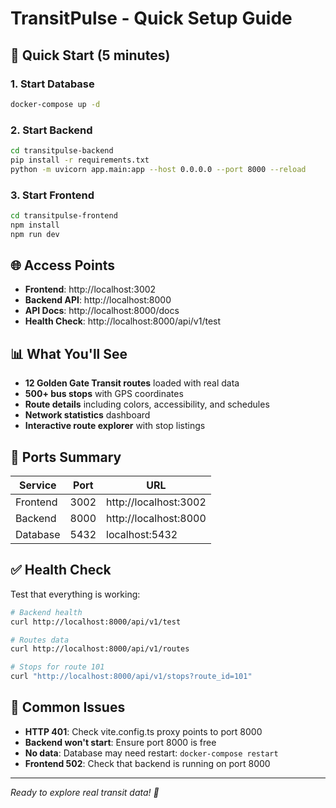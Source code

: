 # TransitPulse - Quick Setup Guide

## 🚀 Quick Start (5 minutes)

### 1. Start Database
```bash
docker-compose up -d
```

### 2. Start Backend
```bash
cd transitpulse-backend
pip install -r requirements.txt
python -m uvicorn app.main:app --host 0.0.0.0 --port 8000 --reload
```

### 3. Start Frontend  
```bash
cd transitpulse-frontend
npm install
npm run dev
```

## 🌐 Access Points

- **Frontend**: http://localhost:3002
- **Backend API**: http://localhost:8000
- **API Docs**: http://localhost:8000/docs
- **Health Check**: http://localhost:8000/api/v1/test

## 📊 What You'll See

- **12 Golden Gate Transit routes** loaded with real data
- **500+ bus stops** with GPS coordinates  
- **Route details** including colors, accessibility, and schedules
- **Network statistics** dashboard
- **Interactive route explorer** with stop listings

## 🔧 Ports Summary

| Service | Port | URL |
|---------|------|-----|
| Frontend | 3002 | http://localhost:3002 |
| Backend | 8000 | http://localhost:8000 |
| Database | 5432 | localhost:5432 |

## ✅ Health Check

Test that everything is working:

```bash
# Backend health
curl http://localhost:8000/api/v1/test

# Routes data  
curl http://localhost:8000/api/v1/routes

# Stops for route 101
curl "http://localhost:8000/api/v1/stops?route_id=101"
```

## 🐛 Common Issues

- **HTTP 401**: Check vite.config.ts proxy points to port 8000
- **Backend won't start**: Ensure port 8000 is free
- **No data**: Database may need restart: `docker-compose restart`
- **Frontend 502**: Check that backend is running on port 8000

---
*Ready to explore real transit data! 🚌*
